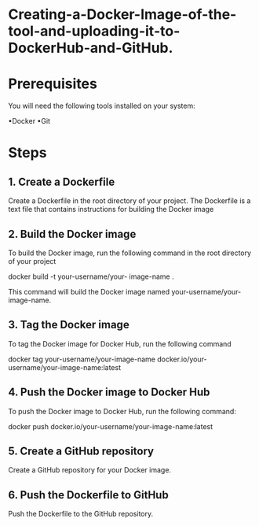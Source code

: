 # Creating-a-Docker-Image-of-the-tool-and-uploading-it-to-DockerHub-and-GitHub.

# Prerequisites
You will need the following tools installed on your system:

•Docker
•Git

# Steps  

## 1. Create a Dockerfile

Create a Dockerfile in the root directory of your project. The Dockerfile is a text file that contains instructions for building the Docker image

## 2. Build the Docker image

To build the Docker image, run the following command in the root directory of your project

docker build -t your-username/your-  image-name .

This command will build the Docker image named your-username/your-image-name.

## 3. Tag the Docker image

To tag the Docker image for Docker Hub, run the following command

docker tag your-username/your-image-name docker.io/your-username/your-image-name:latest

## 4. Push the Docker image to Docker Hub

To push the Docker image to Docker Hub, run the following command:

docker push docker.io/your-username/your-image-name:latest

## 5. Create a GitHub repository

Create a GitHub repository for your Docker image.


## 6. Push the Dockerfile to GitHub

Push the Dockerfile to the GitHub repository.

